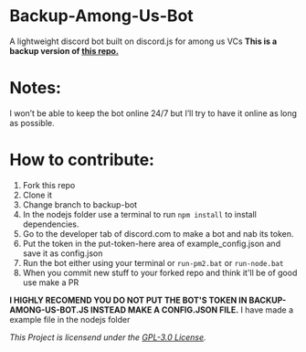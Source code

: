 # Backup-Among-Us-Bot
A lightweight discord bot built on discord.js for among us VCs
**This is a backup version of [this repo.](https://github.com/Lord-Giganticus/Among-Us-Bot)**

# Notes:
I won’t be able to keep the bot online 24/7 but I’ll try to have it online as long as possible.

# How to contribute:
1. Fork this repo
2. Clone it
3. Change branch to backup-bot
4. In the nodejs folder use a terminal to run `npm install` to install dependencies.
5. Go to the developer tab of discord.com to make a bot and nab its token.
6. Put the token in the put-token-here area of example_config.json and save it as config.json
7. Run the bot either using your terminal or `run-pm2.bat` or `run-node.bat`
8. When you commit new stuff to your forked repo and think it'll be of good use make a PR

**I HIGHLY RECOMEND YOU DO NOT PUT THE BOT'S TOKEN IN BACKUP-AMONG-US-BOT.JS INSTEAD MAKE A CONFIG.JSON FILE.** I have made a example file in the nodejs folder

*This Project is licensend under the [GPL-3.0 License](https://github.com/Lord-Giganticus/Among-Us-Bot/blob/main/LICENSE).*

